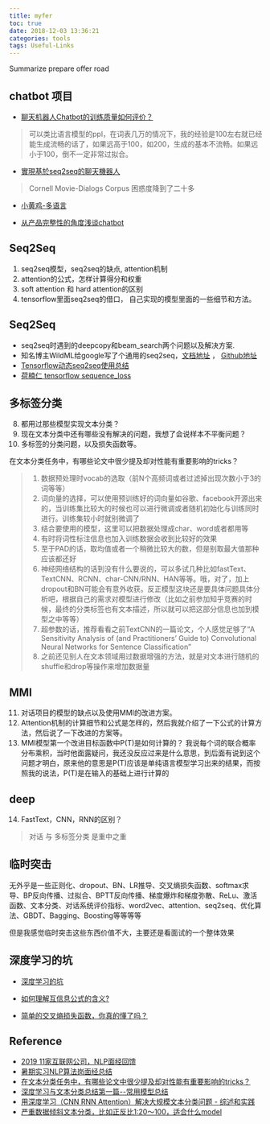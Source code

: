 ```yaml
---
title: myfer
toc: true
date: 2018-12-03 13:36:21
categories: tools
tags: Useful-Links
---
```


Summarize prepare offer road

<!-- more -->

## chatbot 项目

- [聊天机器人Chatbot的训练质量如何评价？](https://www.zhihu.com/question/60530973/answer/184454797)

> 可以类比语言模型的ppl，在词表几万的情况下，我的经验是100左右就已经能生成流畅的话了，如果远高于100，如200，生成的基本不流畅。如果远小于100，倒不一定非常过拟合。

- [實現基於seq2seq的聊天機器人](https://www.smwenku.com/a/5b7c8a4a2b71770a43db78ed/)

> Cornell Movie-Dialogs Corpus 困惑度降到了二十多

- [小黄鸡-多语言](http://www.simsimi.com/ChatSettings)

- [从产品完整性的角度浅谈chatbot](https://zhuanlan.zhihu.com/p/34927757)

## Seq2Seq

1. seq2seq模型，seq2seq的缺点, attention机制
2. attention的公式，怎样计算得分和权重
3. soft attention 和 hard attention的区别
4. tensorflow里面seq2seq的借口， 自己实现的模型里面的一些细节和方法。

## Seq2Seq

- seq2seq时遇到的deepcopy和beam_search两个问题以及解决方案.
- 知名博主WildML给google写了个通用的seq2seq，[文档地址][7] ， [Github地址][8]
- [Tensorflow动态seq2seq使用总结](https://www.jianshu.com/p/c0c5f1bdbb88)
- [荷楠仁 tensorflow sequence_loss](https://www.cnblogs.com/zhouyang209117/p/8338193.html)

## 多标签分类

8. 都用过那些模型实现文本分类？
9. 现在文本分类中还有哪些没有解决的问题，我想了会说样本不平衡问题？
10. 多标签的分类问题，以及损失函数等。

在文本分类任务中，有哪些论文中很少提及却对性能有重要影响的tricks？

> 1. 数据预处理时vocab的选取（前N个高频词或者过滤掉出现次数小于3的词等等）
> 2. 词向量的选择，可以使用预训练好的词向量如谷歌、facebook开源出来的，当训练集比较大的时候也可以进行微调或者随机初始化与训练同时进行。训练集较小时就别微调了
> 3. 结合要使用的模型，这里可以把数据处理成char、word或者都用等
> 4. 有时将词性标注信息也加入训练数据会收到比较好的效果
> 5. 至于PAD的话，取均值或者一个稍微比较大的数，但是别取最大值那种应该都还好
> 6. 神经网络结构的话到没有什么要说的，可以多试几种比如fastText、TextCNN、RCNN、char-CNN/RNN、HAN等等。哦，对了，加上dropout和BN可能会有意外收获。反正模型这块还是要具体问题具体分析吧，根据自己的需求对模型进行修改（比如之前参加知乎竞赛的时候，最终的分类标签也有文本描述，所以就可以把这部分信息也加到模型之中等等）
> 7. 超参数的话，推荐看看之前TextCNN的一篇论文，个人感觉足够了“A Sensitivity Analysis of (and Practitioners’ Guide to) Convolutional Neural Networks for Sentence Classification”
> 8. 之前还见别人在文本领域用过数据增强的方法，就是对文本进行随机的shuffle和drop等操作来增加数据量

## MMI

11. 对话项目的模型的缺点以及使用MMI的改进方案。
12. Attention机制的计算细节和公式是怎样的，然后我就介绍了一下公式的计算方法，然后说了一下改进的方案等。
13. MMI模型第一个改进目标函数中P(T)是如何计算的？ 我说每个词的联合概率分布乘积，当时他面露疑问，我还没反应过来是什么意思，到后面有说到这个问题才明白，原来他的意思是P(T)应该是单纯语言模型学习出来的结果，而按照我的说法，P(T)是在输入的基础上进行计算的

## deep

14. FastText，CNN，RNN的区别？

> 对话 与 多标签分类 是重中之重

## 临时突击

无外乎是一些正则化、dropout、BN、LR推导、交叉熵损失函数、softmax求导、BP反向传播、过拟合、BPTT反向传播、梯度爆炸和梯度弥散、ReLu、激活函数、文本分类、对话系统评价指标、word2vec、attention、seq2seq、优化算法、GBDT、Bagging、Boosting等等等等

但是我感觉临时突击这些东西价值不大，主要还是看面试的一个整体效果

## 深度学习的坑

- [深度学习的坑](https://www.cnblogs.com/rocketfan/p/7482786.html)

- [如何理解互信息公式的含义?](https://www.zhihu.com/question/24059517)

- [简单的交叉熵损失函数，你真的懂了吗？](https://zhuanlan.zhihu.com/p/38241764)


## Reference

- [2019 11家互联网公司，NLP面经回馈][1]
- [暑期实习NLP算法岗面经总结][2]
- [在文本分类任务中，有哪些论文中很少提及却对性能有重要影响的tricks？][3]
- [深度学习与文本分类总结第一篇--常用模型总结][4]
- [用深度学习（CNN RNN Attention）解决大规模文本分类问题 - 综述和实践][5]
- [严重数据倾斜文本分类，比如正反比1:20～100，适合什么model][6]

[1]: https://zhuanlan.zhihu.com/p/46999592
[2]: https://zhuanlan.zhihu.com/p/36387348
[3]: https://www.zhihu.com/question/265357659
[4]: https://blog.csdn.net/liuchonge/article/details/77140719
[5]: https://zhuanlan.zhihu.com/p/25928551
[6]: https://www.zhihu.com/question/59236897
[7]: https://google.github.io/seq2seq/
[8]: https://github.com/google/seq2seq


